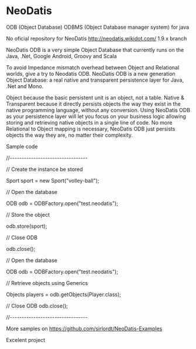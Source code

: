 NeoDatis
========

ODB (Object Database) ODBMS (Object Database manager system) for java

No oficial repository for NeoDatis http://neodatis.wikidot.com/ 1.9.x branch

NeoDatis ODB is a very simple Object Database that currently runs on the Java, .Net, Google Android, Groovy and Scala

To avoid Impedance mismatch overhead between Object and Relational worlds, give a try to Neodatis ODB. NeoDatis ODB is a new generation Object Database: a real native and transparent persistence layer for Java, .Net and Mono.

Object because the basic persistent unit is an object, not a table.
Native & Transparent because it directly persists objects the way they exist in the native programming language, without any conversion.
Using NeoDatis ODB as your persistence layer will let you focus on your business logic allowing storing and retrieving native objects in a single line of code. No more Relational to Object mapping is necessary, NeoDatis ODB just persists objects the way they are, no matter their complexity.

Sample code


//---------------------------------

// Create the instance be stored

Sport sport = new Sport("volley-ball");
 
// Open the database

ODB odb = ODBFactory.open("test.neodatis");
 
// Store the object

odb.store(sport);
 
// Close ODB

odb.close();

// Open the database

ODB odb = ODBFactory.open("test.neodatis");
 
// Retrieve objects using Generics

Objects<Player> players = odb.getObjects(Player.class);
 
// Close ODB
odb.close();

//---------------------------------

More samples on https://github.com/sirlordt/NeoDatis-Examples

Excelent project
